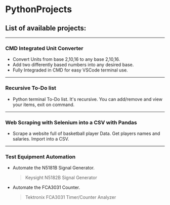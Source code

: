 # PythonProjects


## List of available projects:

---

### CMD Integrated Unit Converter

 - Convert Units from base 2,10,16 to any base 2,10,16.
 - Add two differently based numbers into any desired base.
 - Fully Integraded in CMD for easy VSCode terminal use.

---

### Recursive To-Do list

 - Python terminal To-Do list.
 It's recursive.
 You can add/remove and view your items, exit on command.

---

### Web Scraping with Selenium into a CSV with Pandas
 
 - Scrape a website full of basketball player Data.
 Get players names and salaries.
 Import into a CSV.
 
 ---
 
 ### Test Equipment Automation
 
 - Automate the N5181B Signal Generator.
   >Keysight N5182B Signal Generator
 
 - Automate the FCA3031 Counter.
   >Tektronix FCA3031 Timer/Counter Analyzer

